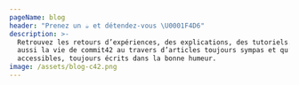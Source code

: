 ```yaml
---
pageName: blog
header: "Prenez un ☕ et détendez-vous \U0001F4D6"
description: >-
  Retrouvez les retours d’expériences, des explications, des tutoriels... et
  aussi la vie de commit42 au travers d’articles toujours sympas et qu’on espère
  accessibles, toujours écrits dans la bonne humeur.
image: /assets/blog-c42.png
---
```


